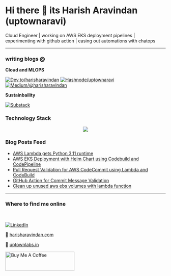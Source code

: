 # Hi there 👋 its Harish Aravindan (uptownaravi)
Cloud Engineer | working on AWS EKS deployment pipelines | experimenting with github action | easing out automations with chatops

---

### writing blogs @

**Cloud and MLOPS**

[![Dev.to/harisharavindan](https://img.shields.io/badge/dev.to-0A0A0A?style=for-the-badge&logo=dev.to&logoColor=white)](https://dev.to/harisharavindan) [![Hashnode/uptownaravi](https://img.shields.io/badge/Hashnode-2962FF?style=for-the-badge&logo=hashnode&logoColor=white)](https://uptownaravi.hashnode.dev) [![Medium/@harisharavindan](https://img.shields.io/badge/Medium-12100E?style=for-the-badge&logo=medium&logoColor=white)](https://medium.com/@harisharavindan)

**Sustainbaility**

[![Substack](https://img.shields.io/badge/Substack-%23006f5c.svg?style=for-the-badge&logo=substack&logoColor=FF6719)](https://thesustainabilityhub.substack.com)

### Technology Stack

<p align="center">
  <a href="https://skillicons.dev">
    <img src="https://skillicons.dev/icons?i=vscode,vim,md,git,python,linux,docker,kubernetes,aws,terraform,github,githubactions,prometheus,grafana" />
  </a>
</p>

### Blog Posts Feed
<!-- BLOG-POST-LIST:START -->
- [AWS Lambda gets Python 3.11 runtime](https://dev.to/harisharavindan/aws-lambda-gets-python-311-runtime-1a14)
- [AWS EKS Deployment with Helm Chart using Codebuild and CodePipeline](https://dev.to/harisharavindan/aws-eks-deployment-with-helm-chart-using-codebuild-and-codepipeline-379a)
- [Pull Request Validation for AWS CodeCommit using Lambda and CodeBuild](https://dev.to/harisharavindan/pull-request-validation-for-aws-codecommit-using-lambda-and-codebuild-4dcg)
- [GitHub Action for Commit Message Validation](https://dev.to/harisharavindan/github-action-for-commit-message-validation-5b36)
- [Clean up unused aws ebs volumes with lambda function](https://dev.to/harisharavindan/clean-up-unused-aws-ebs-volumes-with-lambda-function-bli)
<!-- BLOG-POST-LIST:END -->

---
### Where to find me online
<br>

[![LinkedIn](https://img.shields.io/badge/LinkedIn-0077B5?style=for-the-badge&logo=linkedin&logoColor=white)](https://in.linkedin.com/in/harish-aravindan)

:rocket: [harisharavindan.com](https://harisharavindan.com/)

:rocket: [uptownlabs.in](https://uptownlabs.in/)

<a href="https://www.buymeacoffee.com/uptownaravi" target="_blank"><img src="https://cdn.buymeacoffee.com/buttons/v2/default-violet.png" alt="Buy Me A Coffee" style="height: 60px !important;width: 217px !important;" ></a>
